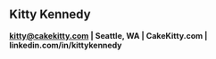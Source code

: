 ## Kitty Kennedy
**kitty@cakekitty.com | Seattle, WA | CakeKitty.com | linkedin.com/in/kittykennedy**
